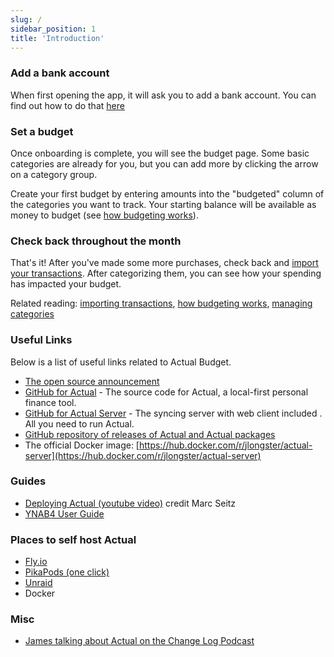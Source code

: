 ```yaml
---
slug: /
sidebar_position: 1
title: 'Introduction'
---
```


### Add a bank account

When first opening the app, it will ask you to add a bank account. You can find out how to do that [here](Accounts/addaccount)

### Set a budget

Once onboarding is complete, you will see the budget page. Some basic categories are already for you, but you can add more by clicking the arrow on a category group.

Create your first budget by entering amounts into the "budgeted" column of the categories you want to track. Your starting balance will be available as money to budget (see [how budgeting works](/Budgeting/howitworks/)).

### Check back throughout the month

That's it! After you've made some more purchases, check back and [import your transactions](/Accounts/importing-trans/). After categorizing them, you can see how your spending has impacted your budget.

Related reading: [importing transactions](/Accounts/Transactions/importing-trans/), [how budgeting works](/Budgeting/howitworks/), [managing categories](/Budgeting/categories/)

### Useful Links

Below is a list of useful links related to Actual Budget.

- [The open source announcement](https://actualbudget.com/open-source)
- [GitHub for Actual](https://github.com/actualbudget) - The source code for Actual, a local-first personal finance tool.
- [GitHub for Actual Server](https://github.com/actualbudget/actual-server) - The syncing server with web client included . All you need to run Actual.
- [GitHub repository of releases of Actual and Actual packages](https://github.com/actualbudget/releases)
- The official Docker image:
[https://hub.docker.com/r/jlongster/actual-server](https://hub.docker.com/r/jlongster/actual-server)

### Guides

- [Deploying Actual (youtube video)](https://www.youtube.com/watch?v=6ho_oA4MwXo) credit Marc Seitz
- [YNAB4 User Guide](https://hananhazime.files.wordpress.com/2015/12/ynab-print.pdf)

### Places to self host Actual

- [Fly.io](https://www.fly.io/)
- [PikaPods (one click)](https://www.pikapods.com/)
- [Unraid](https://unraid.net/)
- Docker

### Misc

- [James talking about Actual on the Change Log Podcast](https://changelog.com/podcast/495)
